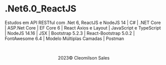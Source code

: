 # .Net6.0_ReactJS
<p>Estudos em API RESTful com .Net 6, ReactJS e NodeJS 14 | C# | .NET Core | ASP.Net Core | EF Core 6 | React Axios e Layout | JavaScript e TypeScript | NodeJS 14.16 | JSX | Bootstrap 5.2.3 | React-Bootstrap 5.0.2 | FontAwesome 6.4 | Modelo Múltiplas Camadas | Postman </p>
<br> 
<p align="center">2023&copy; <span>Cleomilson Sales</span></p>

